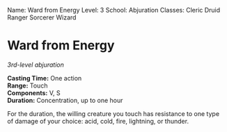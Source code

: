 Name: Ward from Energy
Level: 3
School: Abjuration
Classes: Cleric
         Druid
         Ranger
         Sorcerer
         Wizard

# Ward from Energy 
_3rd-level abjuration_ 

**Casting Time:** One action    
**Range:** Touch    
**Components:** V, S    
**Duration:** Concentration, up to one hour 

For the duration, the willing creature you touch has resistance to one type of damage of your choice: acid, cold, fire, lightning, or thunder.